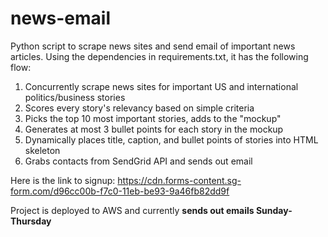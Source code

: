 # news-email
Python script to scrape news sites and send email of important news articles. Using the dependencies in requirements.txt, it has the following flow:
1. Concurrently scrape news sites for important US and international politics/business stories
2. Scores every story's relevancy based on simple criteria
3. Picks the top 10 most important stories, adds to the "mockup"
4. Generates at most 3 bullet points for each story in the mockup
5. Dynamically places title, caption, and bullet points of stories into HTML skeleton
6. Grabs contacts from SendGrid API and sends out email

Here is the link to signup: 
https://cdn.forms-content.sg-form.com/d96cc00b-f7c0-11eb-be93-9a46fb82dd9f

Project is deployed to AWS and currently **sends out emails Sunday-Thursday**
